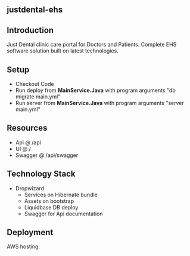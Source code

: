 ## justdental-ehs


## Introduction

Just Dental clinic care portal for Doctors and Patients. Complete EHS software solution built on latest technologies.

## Setup

- Checkout Code
- Run deploy from **MainService.Java** with program arguments "db migrate main.yml"
- Run server from **MainService.Java** with program arguments "server main.yml"

## Resources

- Api @ /api
- UI @ /
- Swagger @ /api/swagger

## Technology Stack

- Dropwizard
    - Services on Hibernate bundle
    - Assets on bootstrap
    - Liquidbase DB deploy
    - Swagger for Api documentation

## Deployment

AWS hosting.
